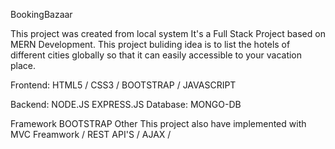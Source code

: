 BookingBazaar

This project was created from local system It's a Full Stack Project based on MERN Development. This project buliding idea is to list the hotels of different cities globally so that it can easily accessible to
your vacation place.

Frontend:
HTML5 / CSS3 / BOOTSTRAP / JAVASCRIPT

Backend:
NODE.JS
EXPRESS.JS
Database:
MONGO-DB

Framework
BOOTSTRAP
Other
This project also have implemented with MVC Freamwork / REST API'S / AJAX /
